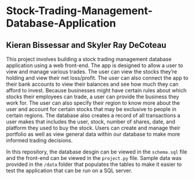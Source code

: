 # Stock-Trading-Management-Database-Application

**Kieran Bissessar and Skyler Ray DeCoteau**
---
This project involves building a stock trading management database application using a web front-end. The
app is designed to allow a user to view and manage various trades. The user can view the stocks they’re
holding and view their net loss/profit. The user can also connect the app to their bank accounts to view
their balances and see how much they can afford to invest. Because businesses might have certain rules
about which stocks their employees can trade, a user can provide the business they work for. The user can
also specify their region to know more about the user and account for certain stocks that may be exclusive
to people in certain regions. The database also creates a record of all transactions a user makes that
includes the user, stock, number of shares, date, and platform they used to buy the stock. Users can create
and manage their portfolio as well as view general data within our database to make more informed
trading decisions.

In this repository, the database desgin can be viewed in the `schema.sql` file and the front-end can be viewed in the
`project.py` file. Sample data was provided in the `/data` folder that populates the tables to make it easier
to test the application that can be run on a SQL server.
